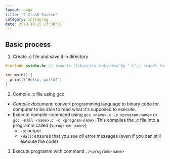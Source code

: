 ```yaml
---
layout: page
title: "C Crash Course"
category: introprog
date: 2018-10-15 23:30:31
---
```


## Basic process

1. Create .c file and save it in directory
```c
#include <stdio.h> // imports (libraries indicated by ".h"); stands for "standart input output" ("ea" Eingabe/Ausgabe auf Deutsch)

int main() {
  printf("Hello, world!")
}
```

2. Compile .c file using gcc
- *Compile document:* convert programming language to binary code for computer to be able to read what it's supposed to execute.
- Execute compile-command using `gcc <name>.c -o <program-name>` or `gcc -Wall <name>.c -o <program-name>`. This compiles the .c file into a programm called (`<programm-name>`)
  - `-o`: output
  - `-Wall`: ensures that you see *all* error messages (even if you can still execute the code)

3. Execute programm with command `./<programm-name>`
